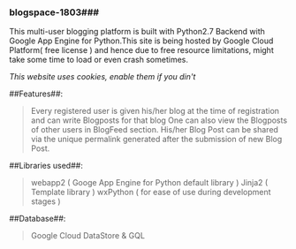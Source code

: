 ### blogspace-1803###

This multi-user blogging platform is built with Python2.7 Backend with Google App Engine for Python.This site is being hosted by Google Cloud Platform( free license ) and hence due to free resource limitations, might take some time to load or even crash sometimes. 

*This website uses cookies, enable them if you din't* 

##Features##: 
>Every registered user is given his/her blog at the time of registration and can write Blogposts for that blog 
>One can also view the Blogposts of other users in BlogFeed section. 
>His/her Blog Post can be shared via the unique permalink generated after the submission of new Blog Post. 

##Libraries used##: 
>webapp2 ( Googe App Engine for Python default library ) 
>Jinja2 ( Template library ) 
>wxPython ( for ease of use during development stages ) 

##Database##: 
>Google Cloud DataStore & GQL
